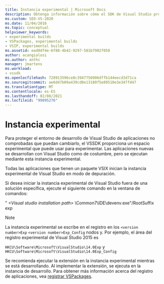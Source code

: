 ```yaml
---
title: Instancia experimental | Microsoft Docs
description: Obtenga información sobre cómo el SDK de Visual Studio proporciona un espacio experimental para ejecutar aplicaciones no comprobadas en modo de depuración.
ms.custom: SEO-VS-2020
ms.date: 11/04/2016
ms.topic: conceptual
helpviewer_keywords:
- experimental builds
- VSPackages, experimental builds
- VSIP, experimental builds
ms.assetid: ead0df4e-6f88-4b42-9297-581b7902f050
author: acangialosi
ms.author: anthc
manager: jmartens
ms.workload:
- vssdk
ms.openlocfilehash: 728913596ce8c3947756906dffb144eecd3d71ca
ms.sourcegitcommit: ae6d47b09a439cd0e13180f5e89510e3e347fd47
ms.translationtype: MT
ms.contentlocale: es-ES
ms.lasthandoff: 02/08/2021
ms.locfileid: "99895276"
---
```

# <a name="the-experimental-instance"></a>Instancia experimental
Para proteger el entorno de desarrollo de Visual Studio de aplicaciones no comprobadas que puedan cambiarlo, el VSSDK proporciona un espacio experimental que puede usar para experimentar. Las aplicaciones nuevas se desarrollan con Visual Studio como de costumbre, pero se ejecutan mediante esta instancia experimental.

 Todas las aplicaciones que tienen un paquete VSIX inician la instancia experimental de Visual Studio en modo de depuración.

 Si desea iniciar la instancia experimental de Visual Studio fuera de una solución específica, ejecute el siguiente comando en la ventana de comandos:

 " *\<Visual studio installation path>* \Common7\IDE\devenv.exe"/RootSuffix exp

> [!NOTE]
> La instancia experimental se escribe en el registro en los `<version number>Exp` `<version number>Exp_Config` nodos y. Por ejemplo, el área del registro experimental de Visual Studio 2015 es
>
> `HKCU\Software\Microsoft\VisualStudio\14.0Exp` y `HKCU\Software\Microsoft\VisualStudio\14.0Exp_Config`

 Se recomienda ejecutar la extensión en la instancia experimental mientras se está desarrollando. Al implementar la extensión, se ejecuta en la instancia de desarrollo. Para obtener más información acerca del registro de aplicaciones, vea [registrar VSPackages](../extensibility/internals/registering-vspackages.md).
